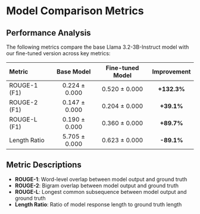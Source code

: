 # Model Comparison Metrics

## Performance Analysis

The following metrics compare the base Llama 3.2-3B-Instruct model with our fine-tuned version across key metrics:

| Metric | Base Model | Fine-tuned Model | Improvement |
|:-------|:----------:|:----------------:|:-----------:|
| ROUGE-1 (F1) | 0.224 ± 0.000 | 0.520 ± 0.000 | **+132.3%** |
| ROUGE-2 (F1) | 0.147 ± 0.000 | 0.204 ± 0.000 | **+39.1%** |
| ROUGE-L (F1) | 0.190 ± 0.000 | 0.360 ± 0.000 | **+89.7%** |
| Length Ratio | 5.705 ± 0.000 | 0.623 ± 0.000 | **-89.1%** |


## Metric Descriptions

- **ROUGE-1**: Word-level overlap between model output and ground truth
- **ROUGE-2**: Bigram overlap between model output and ground truth
- **ROUGE-L**: Longest common subsequence between model output and ground truth
- **Length Ratio**: Ratio of model response length to ground truth length
